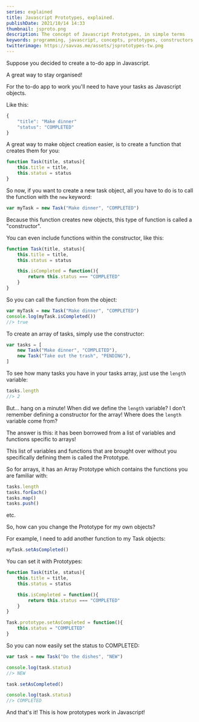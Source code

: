 ```yaml
---
series: explained
title: Javascript Prototypes, explained.
publishDate: 2021/10/14 14:33
thumbnail: jsproto.png
description: The concept of Javascript Prototypes, in simple terms
keywords: programming, javascript, concepts, prototypes, constructors
twitterimage: https://savvas.me/assets/jsprototypes-tw.png
---
```


Suppose you decided to create a to-do app in Javascript.

A great way to stay organised!

For the to-do app to work you'll need to have your tasks as Javascript objects.

Like this:

```js
{
    "title": "Make dinner"
    "status": "COMPLETED"
}
```

A great way to make object creation easier, is to create a function that creates them for you:

```js
function Task(title, status){
    this.title = title,
    this.status = status
}
```

So now, if you want to create a new task object, all you have to do is to call the function with the `new` keyword:

```js
var myTask = new Task("Make dinner", "COMPLETED")
```

Because this function creates new objects, this type of function is called a "constructor".

You can even include functions within the constructor, like this:

```js
function Task(title, status){
    this.title = title,
    this.status = status

    this.isCompleted = function(){
        return this.status === "COMPLETED"
    }
}
```

So you can call the function from the object:

```js
var myTask = new Task("Make dinner", "COMPLETED")
console.log(myTask.isCompleted())
//> true
```

To create an array of tasks, simply use the constructor:

```js
var tasks = [
    new Task("Make dinner", "COMPLETED"),
    new Task("Take out the trash", "PENDING"),
]
```

To see how many tasks you have in your tasks array, just use the `length` variable:

```js
tasks.length
//> 2
```

But... hang on a minute! When did we define the `length` variable? I don't remember defining a constructor for the array! Where does the `length` variable come from?

The answer is this: it has been borrowed from a list of variables and functions specific to arrays!

This list of variables and functions that are brought over without you specifically defining them is called the Prototype.

So for arrays, it has an Array Prototype which contains the functions you are familiar with:

```js
tasks.length
tasks.forEach()
tasks.map()
tasks.push()
```
etc.

So, how can you change the Prototype for my own objects?

For example, I need to add another function to my Task objects:

```js
myTask.setAsCompleted()
```

You can set it with Prototypes:

```js
function Task(title, status){
    this.title = title,
    this.status = status

    this.isCompleted = function(){
        return this.status === "COMPLETED"
    }
}

Task.prototype.setAsCompleted = function(){
    this.status = "COMPLETED"
}
```

So you can now easily set the status to COMPLETED:

```js
var task = new Task("Do the dishes", "NEW")

console.log(task.status)
//> NEW

task.setAsCompleted()

console.log(task.status)
//> COMPLETED
```

And that's it! This is how prototypes work in Javascript!